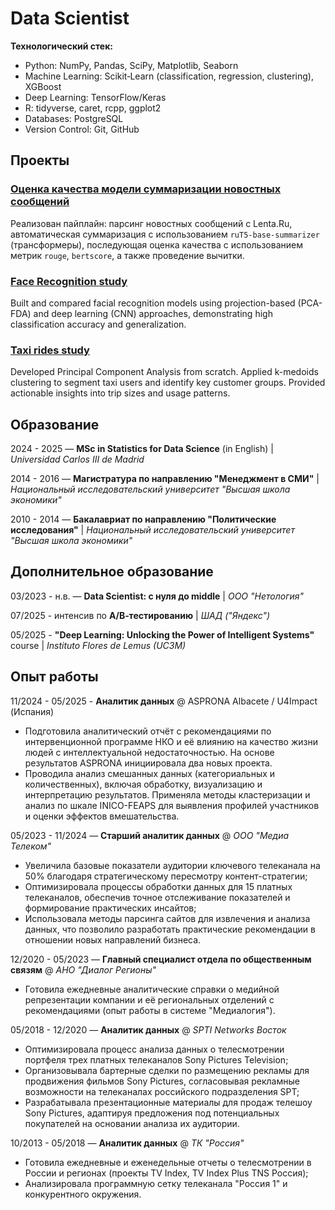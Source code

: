 # Data Scientist

**Технологический стек:**
- Python: NumPy, Pandas, SciPy, Matplotlib, Seaborn
- Machine Learning: Scikit‑Learn (classification, regression, clustering), XGBoost
- Deep Learning: TensorFlow/Keras
- R: tidyverse, caret, rcpp, ggplot2
- Databases: PostgreSQL
- Version Control: Git, GitHub

## Проекты

### [Оценка качества модели суммаризации новостных сообщений](https://github.com/karakumka/portfolio/tree/main/Project2)

Реализован пайплайн: парсинг новостных сообщений с Lenta.Ru, автоматическая суммаризация с использованием `ruT5-base-summarizer` (трансформеры), последующая оценка качества с использованием метрик `rouge`, `bertscore`, а также проведение вычитки.

### [Face Recognition study](https://github.com/karakumka/portfolio/tree/main/Project3)

Built and compared facial recognition models using projection-based (PCA-FDA) and deep learning (CNN) approaches, demonstrating high classification accuracy and generalization.

### [Taxi rides study](https://github.com/karakumka/portfolio/tree/main/Project1)

Developed Principal Component Analysis from scratch. Applied k-medoids clustering to segment taxi users and identify key customer groups. Provided actionable insights into trip sizes and usage patterns.

## Образование

2024 - 2025 — **MSc in Statistics for Data Science** (in English) | *Universidad Carlos III de Madrid*

2014 - 2016 — **Магистратура по направлению "Менеджмент в СМИ"** | *Национальный исследовательский университет "Высшая школа экономики"*

2010 - 2014 — **Бакалавриат по направлению "Политические исследования"** | *Национальный исследовательский университет "Высшая школа экономики"*

## Дополнительное образование

03/2023 - н.в. — **Data Scientist: с нуля до middle** | *ООО "Нетология"*

07/2025 - интенсив по **А/В‑тестированию** | *ШАД ("Яндекс")*

05/2025 - **"Deep Learning: Unlocking the Power of Intelligent Systems"** course | *Instituto Flores de Lemus (UC3M)*

## Опыт работы

11/2024 - 05/2025 - **Аналитик данных** @ ASPRONA Albacete / U4Impact (Испания)
- Подготовила аналитический отчёт с рекомендациями по интервенционной программе НКО и её влиянию на качество жизни людей с интеллектуальной недостаточностью. На основе результатов ASPRONA инициировала два новых проекта.
- Проводила анализ смешанных данных (категориальных и количественных), включая обработку, визуализацию и интерпретацию результатов. Применяла методы кластеризации и анализ по шкале INICO-FEAPS для выявления профилей участников и оценки эффектов вмешательства.

05/2023 - 11/2024 — **Старший аналитик данных** @ *ООО "Медиа Телеком"*
- Увеличила базовые показатели аудитории ключевого телеканала на 50% благодаря стратегическому пересмотру контент-стратегии;
- Оптимизировала процессы обработки данных для 15 платных телеканалов, обеспечив точное отслеживание показателей и формирование практических инсайтов;
- Использовала методы парсинга сайтов для извлечения и анализа данных, что позволило разработать практические рекомендации в отношении новых направлений бизнеса.

12/2020 - 05/2023 — **Главный специалист отдела по общественным связям** @ *АНО "Диалог Регионы"*
- Готовила ежедневные аналитические справки о медийной репрезентации компании и её региональных отделений с рекомендациями (опыт работы в системе "Медиалогия").

05/2018 - 12/2020 — **Аналитик данных** @ *SPTI Networks Восток*
- Оптимизировала процесс анализа данных о телесмотрении портфеля трех платных телеканалов Sony Pictures Television;
- Организовывала бартерные сделки по размещению рекламы для продвижения фильмов Sony Pictures, согласовывая рекламные возможности на телеканалах российского подразделения SPT;
- Разрабатывала презентационные материалы для продаж телешоу Sony Pictures, адаптируя предложения под потенциальных покупателей на основании анализа их аудитории.

10/2013 - 05/2018 — **Аналитик данных** @ *ТК "Россия"*
- Готовила ежедневные и еженедельные отчеты о телесмотрении в России и регионах (проекты TV Index, TV Index Plus TNS Россия);
- Анализировала программную сетку телеканала "Россия 1" и конкурентного окружения.
